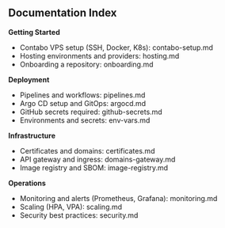 Documentation Index
-------------------

**Getting Started**
- Contabo VPS setup (SSH, Docker, K8s): contabo-setup.md
- Hosting environments and providers: hosting.md
- Onboarding a repository: onboarding.md

**Deployment**
- Pipelines and workflows: pipelines.md
- Argo CD setup and GitOps: argocd.md
- GitHub secrets required: github-secrets.md
- Environments and secrets: env-vars.md

**Infrastructure**
- Certificates and domains: certificates.md
- API gateway and ingress: domains-gateway.md
- Image registry and SBOM: image-registry.md

**Operations**
- Monitoring and alerts (Prometheus, Grafana): monitoring.md
- Scaling (HPA, VPA): scaling.md
- Security best practices: security.md


